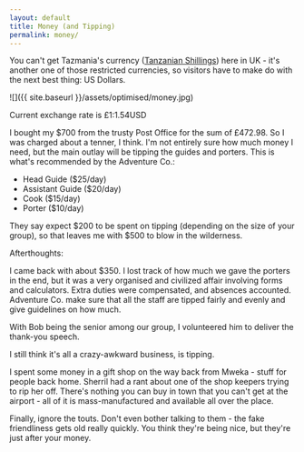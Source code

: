 ```yaml
---
layout: default
title: Money (and Tipping)
permalink: money/
---
```


You can't get Tazmania's currency ([Tanzanian Shillings](http://en.wikipedia.org/wiki/Tanzanian_shilling)) here in UK - it's another one of those restricted currencies, so visitors have to make do with the next best thing: US Dollars.

![]({{ site.baseurl }}/assets/optimised/money.jpg)

Current exchange rate is £1:1.54USD

I bought my $700 from the trusty Post Office for the sum of £472.98. So I was charged about a tenner, I think. I'm not entirely sure how much money I need, but the main outlay will be tipping the guides and porters. This is what's recommended by the Adventure Co.:

* Head Guide ($25/day)
* Assistant Guide ($20/day)
* Cook ($15/day)
* Porter ($10/day)

They say expect $200 to be spent on tipping (depending on the size of your group), so that leaves me with $500 to blow in the wilderness.

Afterthoughts:

I came back with about $350. I lost track of how much we gave the porters in the end, but it was a very organised and civilized affair involving forms and calculators. Extra duties were compensated, and absences accounted. Adventure Co. make sure that all the staff are tipped fairly and evenly and give guidelines on how much.

With Bob being the senior among our group, I volunteered him to deliver the thank-you speech.

I still think it's all a crazy-awkward business, is tipping.

I spent some money in a gift shop on the way back from Mweka - stuff for people back home. Sherril had a rant about one of the shop keepers trying to rip her off. There's nothing you can buy in town that you can't get at the airport - all of it is mass-manufactured and available all over the place.

Finally, ignore the touts. Don't even bother talking to them - the fake friendliness gets old really quickly. You think they're being nice, but they're just after your money.